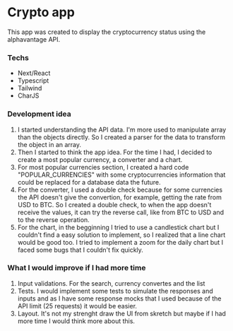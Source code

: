 # Crypto app
This app was created to display the cryptocurrency status using the alphavantage API.

### Techs
- Next/React
- Typescript
- Tailwind
- CharJS

### Development idea
1. I started understanding the API data. I'm more used to manipulate array than the objects directly. So I created a parser for the data to transform the object in an array.
2. Then I started to think the app idea. For the time I had, I decided to create a most popular currency, a converter and a chart.
3. For most popular currencies section, I created a hard code "POPULAR_CURRENCIES" with some cryptocurrencies information that could be replaced for a database data the future.
4. For the converter, I used a double check because for some currencies the API doesn't give the convertion, for example, getting the rate from USD to BTC. So I created a double check, to when the app doesn't receive the values, it can try the reverse call, like from BTC to USD and to the reverse operation.
5. For the chart, in the begginning I tried to use a candlestick chart but I couldn't find a easy solution to implement, so I realized that a line chart would be good too. I tried to implement a zoom for the daily chart but I faced some bugs that I couldn't fix quickly.

### What I would improve if I had more time
1. Input validations. For the search, currency convertes and the list
2. Tests. I would implement some tests to simulate the responses and inputs and as I have some response mocks that I used because of the API limit (25 requests) it would be easier.
3. Layout. It's not my strenght draw the UI from skretch but maybe if I had more time I would think more about this.

